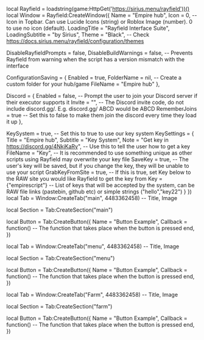 local Rayfield = loadstring(game:HttpGet('https://sirius.menu/rayfield'))()
local Window = Rayfield:CreateWindow({
   Name = "Empire hub",
   Icon = 0, -- Icon in Topbar. Can use Lucide Icons (string) or Roblox Image (number). 0 to use no icon (default).
   LoadingTitle = "Rayfield Interface Suite",
   LoadingSubtitle = "by Sirius",
   Theme = "Black", -- Check https://docs.sirius.menu/rayfield/configuration/themes

   DisableRayfieldPrompts = false,
   DisableBuildWarnings = false, -- Prevents Rayfield from warning when the script has a version mismatch with the interface

   ConfigurationSaving = {
      Enabled = true,
      FolderName = nil, -- Create a custom folder for your hub/game
      FileName = "Empire hub"
   },

   Discord = {
      Enabled = false, -- Prompt the user to join your Discord server if their executor supports it
      Invite = "", -- The Discord invite code, do not include discord.gg/. E.g. discord.gg/ ABCD would be ABCD
      RememberJoins = true -- Set this to false to make them join the discord every time they load it up
   },

   KeySystem = true, -- Set this to true to use our key system
   KeySettings = {
      Title = "Empire hub",
      Subtitle = "Key System",
      Note = "Get key in https://discord.gg/4NkjKaRy", -- Use this to tell the user how to get a key
      FileName = "Key", -- It is recommended to use something unique as other scripts using Rayfield may overwrite your key file
      SaveKey = true, -- The user's key will be saved, but if you change the key, they will be unable to use your script
      GrabKeyFromSite = true, -- If this is true, set Key below to the RAW site you would like Rayfield to get the key from
      Key = {"empirescript"} -- List of keys that will be accepted by the system, can be RAW file links (pastebin, github etc) or simple strings ("hello","key22")
   }
})
local Tab = Window:CreateTab("main", 4483362458) -- Title, Image

local Section = Tab:CreateSection("main")

local Button = Tab:CreateButton({
   Name = "Button Example",
   Callback = function()
   -- The function that takes place when the button is pressed
   end,
})

local Tab = Window:CreateTab("menu", 4483362458) -- Title, Image

local Section = Tab:CreateSection("menu")

local Button = Tab:CreateButton({
   Name = "Button Example",
   Callback = function()
   -- The function that takes place when the button is pressed
   end,
})

local Tab = Window:CreateTab("Farm", 4483362458) -- Title, Image

local Section = Tab:CreateSection("farm")

local Button = Tab:CreateButton({
   Name = "Button Example",
   Callback = function()
   -- The function that takes place when the button is pressed
   end,
})
